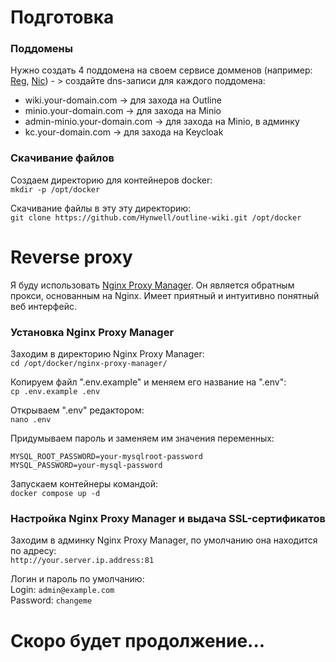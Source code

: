 # Подготовка

### Поддомены

Нужно создать 4 поддомена на своем сервисе домменов (например: [Reg](https://www.reg.ru/domain/shop/), [Nic](https://www.nic.ru/catalog/domains/)) - > создайте dns-записи для каждого поддомена:

* wiki.your-domain.com -> для захода на Outline
* minio.your-domain.com -> для захода на Minio
* admin-minio.your-domain.com -> для захода на Minio, в админку
* kc.your-domain.com -> для захода на Keycloak  


### Скачивание файлов

Создаем директорию для контейнеров docker:  
`mkdir -p /opt/docker`

Скачивание файлы в эту эту директорию:  
`git clone https://github.com/Hynwell/outline-wiki.git /opt/docker`

# Reverse proxy

Я буду использовать [Nginx Proxy Manager](https://nginxproxymanager.com/). Он является обратным прокси, основанным на Nginx. Имеет приятный и интуитивно понятный веб интерфейс.

### Установка Nginx Proxy Manager
Заходим в директорию Nginx Proxy Manager:  
`cd /opt/docker/nginx-proxy-manager/`

Копируем файл ".env.example" и меняем его название на ".env":  
`cp .env.example .env`

Открываем ".env" редактором:  
`nano .env`

Придумываем пароль и заменяем им значения переменных:
```
MYSQL_ROOT_PASSWORD=your-mysqlroot-password
MYSQL_PASSWORD=your-mysql-password
```

Запускаем контейнеры командой:  
`docker compose up -d`

### Настройка Nginx Proxy Manager и выдача SSL-сертификатов

Заходим в админку Nginx Proxy Manager, по умолчанию она находится по адресу:  
`http://your.server.ip.address:81`

Логин и пароль по умолчанию:  
Login: `admin@example.com`  
Password: `changeme`

# Скоро будет продолжение...


